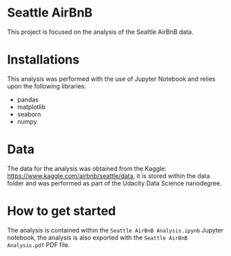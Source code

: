 # Seattle AirBnB
This project is focused on the analysis of the Seattle AirBnB data. 

# Installations
This analysis was performed with the use of Jupyter Notebook and relies upon the following libraries:
 - pandas
 - matplotlib
 - seaborn
 - numpy
 
# Data
The data for the analysis was obtained from the Kaggle: https://www.kaggle.com/airbnb/seattle/data, it is stored within the data folder and was performed as part of the Udacity Data Science nanodegree.

# How to get started
The analysis is contained within the ``Seattle AirBnB Analysis.ipynb`` Jupyter notebook, the analysis is also exported with the ``Seattle AirBnB Analysis.pdf`` PDF file.
